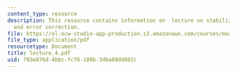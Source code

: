 ```yaml
---
content_type: resource
description: This resource contains information on  lecture on stabilizer code correction
  and error correction.
file: https://ol-ocw-studio-app-production.s3.amazonaws.com/courses/mas-865j-quantum-information-science-spring-2006/793e876d4bbcfcf6180b3dba09dd602c_lecture_4.pdf
file_type: application/pdf
resourcetype: Document
title: lecture_4.pdf
uid: 793e876d-4bbc-fcf6-180b-3dba09dd602c
---
```

